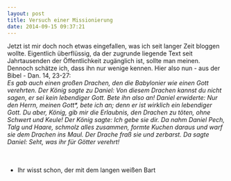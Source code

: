 ```yaml
---
layout: post
title: Versuch einer Missionierung
date: 2014-09-15 09:37:21
---
```


Jetzt ist mir doch noch etwas eingefallen, was ich seit langer Zeit bloggen wollte. Eigentlich überflüssig, da der zugrunde liegende Text seit Jahrtausenden der Öffentlichkeit zugänglich ist, sollte man meinen. Dennoch schätze ich, dass ihn nur wenige kennen. Hier also nun - aus der Bibel - Dan. 14, 23-27:<br>
_Es gab auch einen großen Drachen, den die Babylonier wie einen Gott verehrten. Der König sagte zu Daniel: Von diesem Drachen kannst du nicht sagen, er sei kein lebendiger Gott. Bete ihn also an! Daniel erwiderte: Nur den Herrn, meinen Gott*, bete ich an; denn er ist wirklich ein lebendiger Gott. Du aber, König, gib mir die Erlaubnis, den Drachen zu töten, ohne Schwert und Keule! Der König sagte: Ich gebe sie dir. Da nahm Daniel Pech, Talg und Haare, schmolz alles zusammen, formte Kuchen daraus und warf sie dem Drachen ins Maul. Der Drache fraß sie und zerbarst. Da sagte Daniel: Seht, was ihr für Götter verehrt!_ <br><br><br>
* Ihr wisst schon, der mit dem langen weißen Bart 


